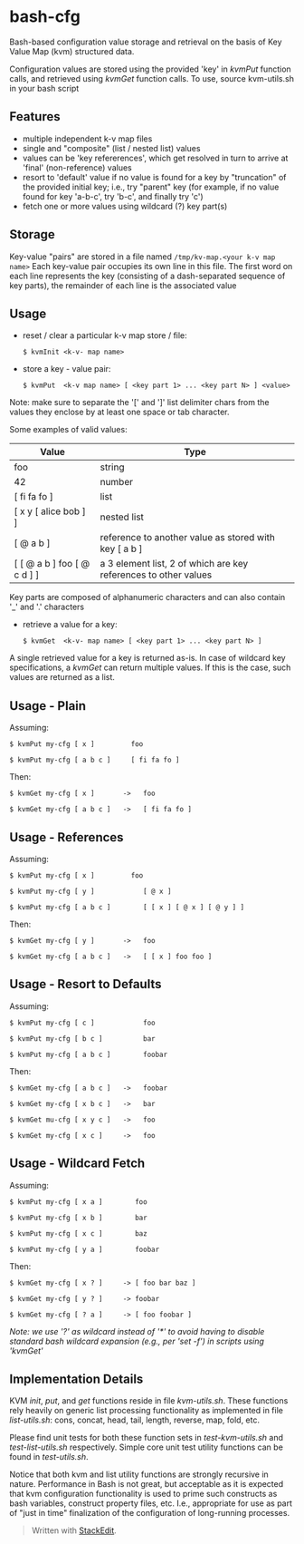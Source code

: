 bash-cfg
========

Bash-based configuration value storage and retrieval on the basis of Key Value Map (kvm) structured data.

Configuration values are stored using the provided 'key' in *kvmPut* function calls, and retrieved using *kvmGet* function calls.
To use, source kvm-utils.sh in your bash script

Features
--------
* multiple independent k-v map files
* single and "composite" (list / nested list) values
* values can be 'key refererences', which get resolved in turn to arrive at 'final' (non-reference) values
* resort to 'default' value if no value is found for a key by "truncation" of the provided initial key; i.e., try "parent" key (for example, if no value found for key 'a-b-c', try 'b-c', and finally try 'c')
* fetch one or more values using wildcard (?) key part(s)

Storage
-------
Key-value "pairs" are stored in a file named `/tmp/kv-map.<your k-v map name>`
Each key-value pair occupies its own line in this file.
The first word on each line represents the key (consisting of a dash-separated sequence of key parts), the remainder of each line is the associated value


Usage
-----
* reset / clear a particular k-v map store / file:

  `$ kvmInit <k-v- map name>`

* store a key - value pair:

  `$ kvmPut  <k-v map name> [ <key part 1> ... <key part N> ] <value>`

Note: make sure to separate the '[' and ']' list delimiter chars from the values they enclose by at least one space or tab character.

Some examples of valid values:

| Value                 | Type |
| --------------------- | ---- |
| foo                   | string |
| 42                    | number |
| [ fi fa fo ]          | list   |
| [ x y [ alice bob ] ] | nested list
| [ @ a b ]             | reference to another value as stored with key [ a b ]
| [ [ @ a b ] foo [ @ c d ] ] | a 3 element list, 2 of which are key references to other values

Key parts are composed of alphanumeric characters and can also contain '_' and '.' characters

* retrieve a value for a key:

  `$ kvmGet  <k-v- map name> [ <key part 1> ... <key part N> ]`

A single retrieved value for a key is returned as-is. In case of wildcard key specifications, a *kvmGet* can return multiple values. If this is the case, such values are returned as a list.

Usage - Plain
------------------
Assuming:

 `$ kvmPut my-cfg [ x ]         foo`

 `$ kvmPut my-cfg [ a b c ]     [ fi fa fo ]`

Then:

 `$ kvmGet my-cfg [ x ]       ->   foo`

 `$ kvmGet my-cfg [ a b c ]   ->   [ fi fa fo ]`

Usage - References
------------------
Assuming:

 `$ kvmPut my-cfg [ x ]         foo`

 `$ kvmPut my-cfg [ y ]            [ @ x ]`

 `$ kvmPut my-cfg [ a b c ]        [ [ x ] [ @ x ] [ @ y ] ]`

Then:

 `$ kvmGet my-cfg [ y ]       ->   foo`

 `$ kvmGet my-cfg [ a b c ]   ->   [ [ x ] foo foo ]`


Usage - Resort to Defaults
--------------------------
Assuming:

 `$ kvmPut my-cfg [ c ]            foo`

 `$ kvmPut my-cfg [ b c ]          bar`

 `$ kvmPut my-cfg [ a b c ]        foobar`

Then:

 `$ kvmGet my-cfg [ a b c ]   ->   foobar`

 `$ kvmGet my-cfg [ x b c ]   ->   bar`

 `$ kvmGet mu-cfg [ x y c ]   ->   foo`

 `$ kvmGet my-cfg [ x c ]     ->   foo`

Usage - Wildcard Fetch
----------------------
Assuming:

 `$ kvmPut my-cfg [ x a ]        foo`

 `$ kvmPut my-cfg [ x b ]        bar`

 `$ kvmPut my-cfg [ x c ]        baz`

 `$ kvmPut my-cfg [ y a ]        foobar`

Then:

 `$ kvmGet my-cfg [ x ? ]     -> [ foo bar baz ]`

 `$ kvmGet my-cfg [ y ? ]     -> foobar`

 `$ kvmGet my-cfg [ ? a ]     -> [ foo foobar ]`

*Note: we use '?' as wildcard instead of '\*' to avoid having to disable standard bash wildcard expansion (e.g., per 'set -f') in scripts using 'kvmGet'*

Implementation Details
----------------------
KVM *init*, *put*, and *get* functions reside in file *kvm-utils.sh*. These functions rely heavily on generic list processing functionality as implemented in file *list-utils.sh*: cons, concat, head, tail, length, reverse, map, fold, etc.

Please find unit tests for both these function sets in *test-kvm-utils.sh* and *test-list-utils.sh* respectively. Simple core unit test utility functions can be found in *test-utils.sh*.

Notice that both kvm and list utility functions are strongly recursive in nature. Performance in Bash is not great, but acceptable as it is expected that kvm configuration functionality is used to prime such constructs as bash variables, construct property files, etc. I.e., appropriate for use as part of "just in time" finalization of the configuration of long-running processes.



> Written with [StackEdit](http://benweet.github.io/stackedit/).